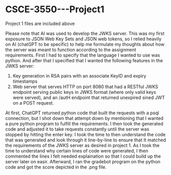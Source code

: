 # CSCE-3550---Project1
Project 1 files are included above

Please note that AI was used to develop the JWKS server. This was my first exposure to JSON Web Key Sets and JSON
web tokens, so I relied heavily on AI (chatGPT to be specific) to help me formulate my thoughts about how the
server was meant to function according to the assignment requirements. First I had to specify that the language I wanted to use was python. And after that I specified that I wanted the following features in the JWKS server:


1) Key generation in RSA pairs with an associate KeyID and expiry timestamps
2) Web server that serves HTTP on port 8080 that had a RESTful JWKS endpoint serving public keys in
   JWKS format (where only valid keys were served), and an /autH endpoint that returned unexpired sined JWT on
   a POST request.


At first, ChatGPT returned python code that built the requests with a psql connection, but I shot down
that attempt down by mentioning that I wanted a pure python program to fulfill the requirements.
I then took the generated code and adjusted it to take requests constantly until the server was stopped by
hitting the enter key. I took the time to then understand the code that was generated and look through it
line-by-line to ensure that It matched the requirements of the JWKS server as desired in project 1.
As I took the time to understand why certain lines of code were generated, I then commented the lines
I felt needed explaination so that I could build up the server later on easir. Afterward, I ran the
gradebot program on the python code and got the score depicted in the .png file. 

